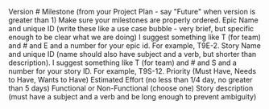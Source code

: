 Version #
Milestone (from your Project Plan - say "Future" when version is greater than 1) Make sure your milestones are properly ordered.
Epic Name and unique ID (write these like a use case bubble - very brief, but specific enough to be clear what we are doing) I suggest something like T (for team) and # and E and a number for your epic id. For example, T9E-2.
Story Name and unique ID (name should also have subject and a verb, but shorter than description). I suggest something like T (for team) and # and S and a number for your story ID. For example, T9S-12.
Priority (Must Have, Needs to Have, Wants to Have)
Estimated Effort (no less than 1/4 day, no greater than 5 days)
Functional or Non-Functional (choose one)
Story description (must have a subject and a verb and be long enough to prevent ambiguity)